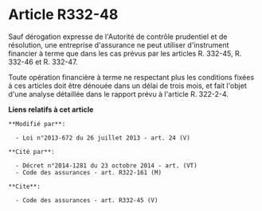# Article R332-48

Sauf dérogation expresse de l'Autorité de contrôle prudentiel et de résolution, une entreprise d'assurance ne peut utiliser
d'instrument financier à terme que dans les cas prévus par les articles R. 332-45, R. 332-46 et R. 332-47. 

Toute opération financière à terme ne respectant plus les conditions fixées à ces articles doit être dénouée dans un délai de
trois mois, et fait l'objet d'une analyse détaillée dans le rapport prévu à l'article R. 322-2-4.

**Liens relatifs à cet article**

	**Modifié par**:

	  - Loi n°2013-672 du 26 juillet 2013 - art. 24 (V)

	**Cité par**:

	  - Décret n°2014-1281 du 23 octobre 2014 - art. (VT)
	  - Code des assurances - art. R322-161 (M)

	**Cite**:

	  - Code des assurances - art. R332-45 (V)
